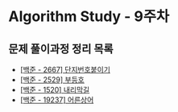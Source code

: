 # Algorithm Study - 9주차

## 문제 풀이과정 정리 목록
- [[백준 - 2667] 단지번호붙이기](https://mulgyeolog.today/Problem%20Solving/acmicpc_2667/)
- [[백준 - 2529] 부등호](https://mulgyeolog.today/AProblem%20Solving/acmicpc_2529/)
- [[백준 - 1520] 내리막길](https://mulgyeolog.today/Problem%20Solving/acmicpc_1520/)
- [[백준 - 19237] 어른상어](https://mulgyeolog.today/Problem%20Solving/acmicpc_19237/)